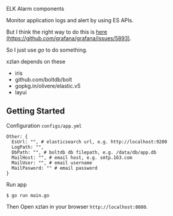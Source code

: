 ELK Alarm components

Monitor application logs and alert by using ES APIs.

But I think the right way to do this is [here (https://github.com/grafana/grafana/issues/5893)](https://github.com/grafana/grafana/issues/5893).

So I just use *go* to do something.

xzlan depends on these

* iris
* github.com/boltdb/bolt
* gopkg.in/olivere/elastic.v5
* layui

## Getting Started

Configuration `configs/app.yml`

```
Other: {
  EsUrl: "", # elasticsearch url, e.g. http://localhost:9200 
  LogPath: "", 
  DbPath: "", # boltdb db filepath, e.g. /data/db/app.db
  MailHost: "", # email host, e.g. smtp.163.com
  MailUser: "", # email username
  MailPasword: "" # email password
}
```

Run app

```
$ go run main.go
```

Then Open xzlan in your browser `http://localhost:8080`.
